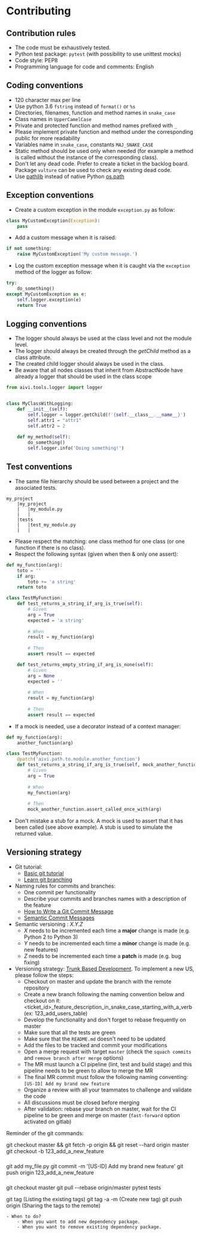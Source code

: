 # Contributing

## Contribution rules
- The code must be exhaustively tested.
- Python test package: `pytest` (with possibility to use unittest mocks)
- Code style: PEP8
- Programming language for code and comments: English

## Coding conventions
- 120 character max per line
- Use python 3.6 `fstring` instead of `format()` or `%s`
- Directories, filenames, function and method names in `snake_case`
- Class names in `UpperCamelCase`
- Private and protected function and method names prefixed with `_`
- Please implement private function and method under the corresponding public for more readability
- Variables name in `snake_case`, constants `MAJ_SNAKE_CASE`
- Static method should be used only when needed (for example a method is called without the instance of the 
corresponding class).
- Don't let any dead code. Prefer to create a ticket in the backlog board. Package `vulture` can be used to check any
 existing dead code.
- Use [pathlib](https://docs.python.org/3/library/pathlib.html#module-pathlib) instead of native Python [os.path](https://docs.python.org/3/library/os.path.html)

## Exception conventions
- Create a custom exception in the module `exception.py` as follow:
```python
class MyCustomException(Exception):
    pass
```
- Add a custom message when it is raised:
```python
if not something:
    raise MyCustomException('My custom message.')
```
- Log the custom exception message when it is caught via the `exception` method of the logger as follow:
```python
try:
    do_something()
except MyCustomException as e:
    self.logger.exception(e)
    return True
```

## Logging conventions
- The logger should always be used at the class level and not the module level.
- The logger should always be created through the _getChild_ method as a class attribute.
- The created child logger should always be used in the class.
- Be aware that all nodes classes that inherit from AbstractNode have already a logger that should be used in the class scope
```python
from aivi.tools.logger import logger


class MyClassWithLogging:
    def __init__(self):
        self.logger = logger.getChild(f'{self.__class__.__name__}')
        self.attr1 = "attr1"
        self.attr2 = 2
    
    def my_method(self):
        do_something()
        self.logger.info('Doing something!')
```

## Test conventions
- The same file hierarchy should be used between a project and the associated tests.
```
my_project
    |my_project
    |   |my_module.py
    |   |
    |tests
    |   |test_my_module.py
    |   |
```
- Please respect the matching: one class method for one class (or one function if there is no class). 
- Respect the following syntax (given when then & only one assert):
```python
def my_function(arg):
    toto = ''
    if arg:
        toto += 'a string'
    return toto

class TestMyFunction:
    def test_returns_a_string_if_arg_is_true(self):
        # Given
        arg = True
        expected = 'a string'
    
        # When
        result = my_function(arg)
    
        # Then
        assert result == expected

    def test_returns_empty_string_if_arg_is_none(self):
        # Given
        arg = None
        expected = ''
    
        # When
        result = my_function(arg)
    
        # Then
        assert result == expected
```
- If a mock is needed, use a decorator instead of a context manager:
```python
def my_function(arg):
    another_function(arg)

class TestMyFunction:
    @patch('aivi.path.to.module.another_function')
    def test_returns_a_string_if_arg_is_true(self, mock_another_function):
        # Given
        arg = True
    
        # When
        my_function(arg)
    
        # Then
        mock_another_function.assert_called_once_with(arg)
```
- Don't mistake a stub for a mock. A mock is used to assert that it has been called (see above example). A stub 
is used to simulate the returned value.
  
## Versioning strategy
- Git tutorial:
    - [Basic git tutorial](http://rogerdudler.github.io/git-guide/)
    - [Learn git branching](https://learngitbranching.js.org/)
- Naming rules for commits and branches:
    - One commit per functionality
    - Describe your commits and branches names with a description of the feature
    - [How to Write a Git Commit Message](https://chris.beams.io/posts/git-commit/)
    - [Semantic Commit Messages](https://seesparkbox.com/foundry/semantic_commit_messages)
- Semantic versioning : _X.Y.Z_
    - _X_ needs to be incremented each time a __major__ change is made (e.g. Python 2 to Python 3)
    - _Y_ needs to be incremented each time a __minor__ change is made (e.g. new features)
    - _Z_ needs to be incremented each time a __patch__ is made (e.g. bug fixing)
- Versioning strategy: [Trunk Based Development](https://trunkbaseddevelopment.com/). 
  To implement a new US, please follow the steps:
    - Checkout on master and update the branch with the remote repository
    - Create a new branch following the naming convention below and checkout on it:
      <ticket_id>_feature_description_in_snake_case_starting_with_a_verb (ex: 123_add_users_table)
    - Develop the functionality and don't forget to rebase frequently on master
    - Make sure that all the tests are green
    - Make sure that the `README.md` doesn't need to be updated
    - Add the files to be tracked and commit your modifications
    - Open a merge request with target `master` (check the `squach commits` and `remove branch after merge` options)
    - The MR must launch a CI pipeline (lint, test and build stage) and this pipeline needs to be green to allow to merge the MR
    - The final MR commit must follow the following naming conventing: `[US-ID] Add my brand new feature`
    - Organize a review with all your teammates to challenge and validate the code
    - All discussions must be closed before merging
    - After validation: rebase your branch on master, wait for the CI pipeline to be green and merge on master (`fast-forward` option activated on gitlab)

Reminder of the git commands:

git checkout master && git fetch -p origin && git reset --hard origin master
git checkout -b 123_add_a_new_feature
### 
git add my_file.py
git commit -m '[US-ID] Add my brand new feature'
git push origin 123_add_a_new_feature
###
git checkout master
git pull --rebase origin/master
pytest tests

git tag (Listing the existing tags)
git tag -a <version> -m <message> (Create new tag)
git push origin <version> (Sharing the tags to the remote)
```
- When to do?
	- When you want to add new dependency package.
	- When you want to remove existing dependency package.
